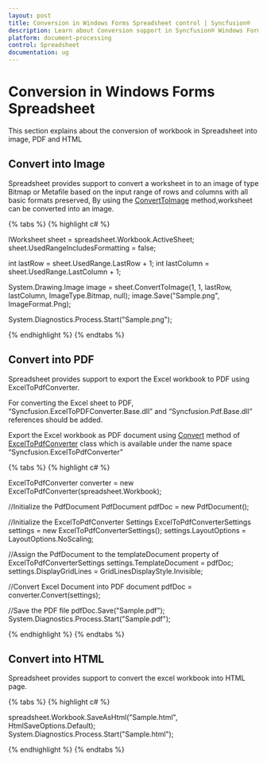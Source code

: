 ```yaml
---
layout: post
title: Conversion in Windows Forms Spreadsheet control | Syncfusion®
description: Learn about Conversion support in Syncfusion® Windows Forms Spreadsheet control, its elements and more details.
platform: document-processing
control: Spreadsheet
documentation: ug
---
```


# Conversion in Windows Forms Spreadsheet
This section explains about the conversion of workbook in Spreadsheet into image, PDF and HTML

## Convert into Image

Spreadsheet provides support to convert a worksheet in to an image of type Bitmap or Metafile based on the input range of rows and columns with all basic formats preserved, By using the [ConvertToImage](https://help.syncfusion.com/cr/windowsforms/Syncfusion.XlsIO.IWorksheet.html#Syncfusion_XlsIO_IWorksheet_ConvertToImage_System_Int32_System_Int32_System_Int32_System_Int32_) method,worksheet can be converted into an image.

{% tabs %}
{% highlight c# %}

IWorksheet sheet = spreadsheet.Workbook.ActiveSheet;
sheet.UsedRangeIncludesFormatting = false;

int lastRow = sheet.UsedRange.LastRow + 1;
int lastColumn = sheet.UsedRange.LastColumn + 1;

System.Drawing.Image image = sheet.ConvertToImage(1, 1, lastRow, lastColumn, ImageType.Bitmap, null);
image.Save("Sample.png", ImageFormat.Png);

System.Diagnostics.Process.Start("Sample.png");

{% endhighlight %}
{% endtabs %}

## Convert into PDF

Spreadsheet provides support to export the Excel workbook to PDF using ExcelToPdfConverter. 

For converting the Excel sheet to PDF, “Syncfusion.ExcelToPDFConverter.Base.dll” and “Syncfusion.Pdf.Base.dll” references should be added.

Export the Excel workbook as PDF document using [Convert](https://help.syncfusion.com/cr/windowsforms/Syncfusion.ExcelToPdfConverter.ExcelToPdfConverter.html#Syncfusion_ExcelToPdfConverter_ExcelToPdfConverter_Convert) method of [ExcelToPdfConverter](https://help.syncfusion.com/cr/windowsforms/Syncfusion.ExcelToPdfConverter.ExcelToPdfConverter.html) class which is available under the name space “Syncfusion.ExcelToPdfConverter”

{% tabs %}
{% highlight c# %}

ExcelToPdfConverter converter = new ExcelToPdfConverter(spreadsheet.Workbook);

//Initialize the PdfDocument
PdfDocument pdfDoc = new PdfDocument();

//Initialize the ExcelToPdfConverter Settings
ExcelToPdfConverterSettings settings = new ExcelToPdfConverterSettings();
settings.LayoutOptions = LayoutOptions.NoScaling;

//Assign the PdfDocument to the templateDocument property of ExcelToPdfConverterSettings
settings.TemplateDocument = pdfDoc;
settings.DisplayGridLines = GridLinesDisplayStyle.Invisible;

//Convert Excel Document into PDF document
pdfDoc = converter.Convert(settings);

//Save the PDF file
pdfDoc.Save("Sample.pdf");
System.Diagnostics.Process.Start("Sample.pdf");

{% endhighlight %}
{% endtabs %}

## Convert into HTML

Spreadsheet provides support to convert the excel workbook into HTML page.

{% tabs %}
{% highlight c# %}

spreadsheet.Workbook.SaveAsHtml("Sample.html", HtmlSaveOptions.Default);
System.Diagnostics.Process.Start("Sample.html");

{% endhighlight %}
{% endtabs %}

